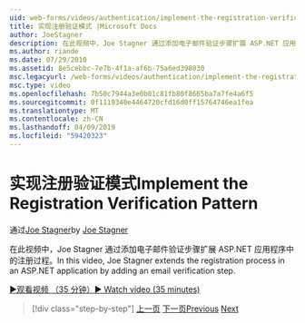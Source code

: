 ```yaml
---
uid: web-forms/videos/authentication/implement-the-registration-verification-pattern
title: 实现注册验证模式 |Microsoft Docs
author: JoeStagner
description: 在此视频中，Joe Stagner 通过添加电子邮件验证步骤扩展 ASP.NET 应用程序中的注册过程。
ms.author: riande
ms.date: 07/29/2010
ms.assetid: 8e5cebbc-7e7b-4f1a-af6b-75a6ed398030
msc.legacyurl: /web-forms/videos/authentication/implement-the-registration-verification-pattern
msc.type: video
ms.openlocfilehash: 7b50c7944a3e0b01c81fb80f8665ba7a7fe4a6f5
ms.sourcegitcommit: 0f1119340e4464720cfd16d0ff15764746ea1fea
ms.translationtype: MT
ms.contentlocale: zh-CN
ms.lasthandoff: 04/09/2019
ms.locfileid: "59420323"
---
```

# <a name="implement-the-registration-verification-pattern"></a><span data-ttu-id="770a5-103">实现注册验证模式</span><span class="sxs-lookup"><span data-stu-id="770a5-103">Implement the Registration Verification Pattern</span></span>

<span data-ttu-id="770a5-104">通过[Joe Stagner](https://github.com/JoeStagner)</span><span class="sxs-lookup"><span data-stu-id="770a5-104">by [Joe Stagner](https://github.com/JoeStagner)</span></span>

<span data-ttu-id="770a5-105">在此视频中，Joe Stagner 通过添加电子邮件验证步骤扩展 ASP.NET 应用程序中的注册过程。</span><span class="sxs-lookup"><span data-stu-id="770a5-105">In this video, Joe Stagner extends the registration process in an ASP.NET application by adding an email verification step.</span></span>

[<span data-ttu-id="770a5-106">&#9654;观看视频 （35 分钟）</span><span class="sxs-lookup"><span data-stu-id="770a5-106">&#9654; Watch video (35 minutes)</span></span>](https://channel9.msdn.com/Blogs/ASP-NET-Site-Videos/implement-the-registration-verification-pattern)

> [!div class="step-by-step"]
> <span data-ttu-id="770a5-107">[上一页](logging-users-into-your-membership-system.md)
> [下一页](simple-web-service-authentication.md)</span><span class="sxs-lookup"><span data-stu-id="770a5-107">[Previous](logging-users-into-your-membership-system.md)
[Next](simple-web-service-authentication.md)</span></span>
